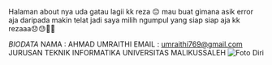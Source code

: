 Halaman about nya uda gatau lagii kk reza 😔 mau buat gimana asik error aja daripada makin telat jadi saya milih ngumpul yang siap siap aja kk rezaaa😞😓🙏🏻

*BIODATA*
NAMA  : AHMAD UMRAITHI
EMAIL : umraithi769@gmail.com
JURUSAN TEKNIK INFORMATIKA
UNIVERSITAS MALIKUSSALEH
![Foto Diri](https://github.com/user-attachments/assets/ad1f55ff-134c-42cd-b9b0-927bb7aaa7f8)


